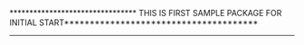 ******************************** THIS IS FIRST SAMPLE PACKAGE FOR INITIAL START**************************************
*********************************************************************************************************************
